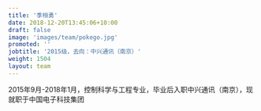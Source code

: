 ```yaml
---
title: '季桓勇'
date: 2018-12-20T13:45:06+10:00
draft: false
image: 'images/team/pokego.jpg'
promoted: ''
jobtitle: '2015级，去向：中兴通讯（南京）'
weight: 1504
layout: team
---
```


2015年9月-2018年1月，控制科学与工程专业，毕业后入职中兴通讯（南京），现就职于中国电子科技集团